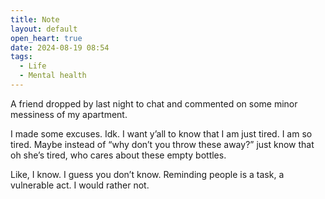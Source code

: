 ```yaml
---
title: Note
layout: default
open_heart: true
date: 2024-08-19 08:54
tags:
  - Life
  - Mental health
---
```


A friend dropped by last night to chat and commented on some minor messiness of my apartment.

I made some excuses. Idk. I want y’all to know that I am just tired. I am so tired. Maybe instead of “why don’t you throw these away?” just know that oh she’s tired, who cares about these empty bottles. 

Like, I know. I guess you don’t know. 
Reminding people is a task, a vulnerable act. I would rather not.

